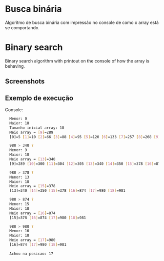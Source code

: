 
# Busca binária

Algoritmo de busca binária com impressão no console de como o array está se comportando.  

# Binary search

Binary search algorithm with printout on the console of how the array is behaving. 
## Screenshots


## Exemplo de execução

Console:

```bash
  Menor: 0
  Maior: 18
  Tamanho inicial array: 18
  Meio array = [9]=289
  [0]=5 [1]=10 [2]=66 [3]=88 [4]=95 [5]=120 [6]=133 [7]=257 [8]=268 [9]=289 [10]=300 [11]=304 [12]=305 [13]=340 [14]=350 [15]=378 [16]=874 [17]=980 [18]=981 

  980 > 340 ?
  Menor: 9
  Maior: 18
  Meio array = [13]=340
  [9]=289 [10]=300 [11]=304 [12]=305 [13]=340 [14]=350 [15]=378 [16]=874 [17]=980 [18]=981 

  980 > 378 ?
  Menor: 13
  Maior: 18
  Meio array = [15]=378
  [13]=340 [14]=350 [15]=378 [16]=874 [17]=980 [18]=981 

  980 > 874 ?
  Menor: 15
  Maior: 18
  Meio array = [16]=874
  [15]=378 [16]=874 [17]=980 [18]=981 

  980 > 980 ?
  Menor: 16
  Maior: 18
  Meio array = [17]=980
  [16]=874 [17]=980 [18]=981 
  
  Achou na posicao: 17

```
    

